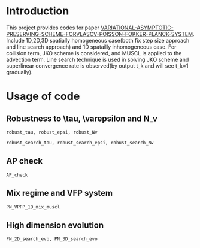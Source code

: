 # Introduction
This project provides codes for paper [VARIATIONAL-ASYMPTOTIC-PRESERVING-SCHEME-FORVLASOV-POISSON-FOKKER-PLANCK-SYSTEM](https://arxiv.org/abs/2007.01969). Include 1D,2D,3D spatially homogeneous case(both fix step size approach and line search approach) and 1D spatailly inhomogeneous case. For collision term, JKO scheme is considered, and MUSCL is applied to the advection term. Line search technique is used in solving JKO scheme and superlinear convergence rate is observed(by output t_k and will see t_k=1 gradually). 
# Usage of code
## Robustness to \tau, \varepsilon and N_v
```
robust_tau, robust_epsi, robust_Nv
```
```
robust_search_tau, robust_search_epsi, robust_search_Nv
```
## AP check 
```
AP_check
```
## Mix regime and VFP system
```
PN_VPFP_1D_mix_muscl
```
## High dimension evolution
```
PN_2D_search_evo, PN_3D_search_evo
```


